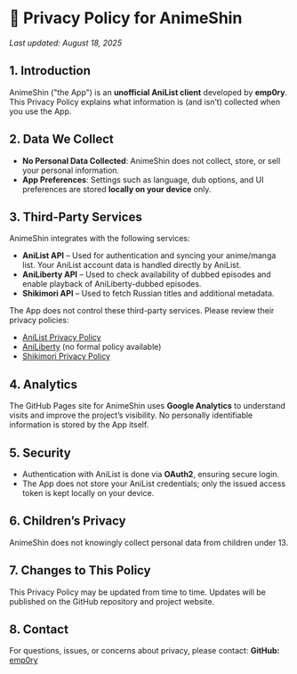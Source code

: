 # 📜 Privacy Policy for AnimeShin

*Last updated: August 18, 2025*

## 1. Introduction

AnimeShin ("the App") is an **unofficial AniList client** developed by **emp0ry**.
This Privacy Policy explains what information is (and isn’t) collected when you use the App.

## 2. Data We Collect

* **No Personal Data Collected**: AnimeShin does not collect, store, or sell your personal information.
* **App Preferences**: Settings such as language, dub options, and UI preferences are stored **locally on your device** only.

## 3. Third-Party Services

AnimeShin integrates with the following services:

* **AniList API** – Used for authentication and syncing your anime/manga list. Your AniList account data is handled directly by AniList.
* **AniLiberty API** – Used to check availability of dubbed episodes and enable playback of AniLiberty-dubbed episodes.
* **Shikimori API** – Used to fetch Russian titles and additional metadata.

The App does not control these third-party services. Please review their privacy policies:

* [AniList Privacy Policy](https://anilist.co/privacy)
* [AniLiberty](https://anilibria.top/) (no formal policy available)
* [Shikimori Privacy Policy](https://shikimori.one/terms)

## 4. Analytics

The GitHub Pages site for AnimeShin uses **Google Analytics** to understand visits and improve the project’s visibility. No personally identifiable information is stored by the App itself.

## 5. Security

* Authentication with AniList is done via **OAuth2**, ensuring secure login.
* The App does not store your AniList credentials; only the issued access token is kept locally on your device.

## 6. Children’s Privacy

AnimeShin does not knowingly collect personal data from children under 13.

## 7. Changes to This Policy

This Privacy Policy may be updated from time to time. Updates will be published on the GitHub repository and project website.

## 8. Contact

For questions, issues, or concerns about privacy, please contact:
**GitHub:** [emp0ry](https://github.com/emp0ry)
